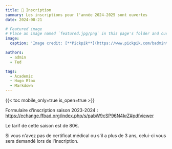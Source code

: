 ```yaml
---
title: 🎉 Inscription
summary: Les inscriptions pour l'année 2024-2025 sont ouvertes
date: 2024-08-21

# Featured image
# Place an image named `featured.jpg/png` in this page's folder and customize its options here.
image:
  caption: 'Image credit: [**Pickpik**](https://www.pickpik.com/badminton-racket-yellow-shuttlecock-close-up-active-79053)'

authors:
  - admin
  - Ted

tags:
  - Academic
  - Hugo Blox
  - Markdown
---
```


{{< toc mobile_only=true is_open=true >}}

Formulaire d'inscription saison 2023-2024 : https://echange.ffbad.org/index.php/s/pabW9cSP96N4krZ#pdfviewer

Le tarif de cette saison est de 80€.

Si vous n'avez pas de certificat médical ou s'il a plus de 3 ans, celui-ci vous sera demandé lors de l'inscription.
